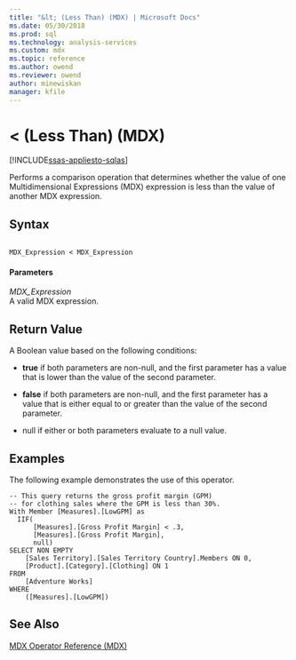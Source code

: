 ```yaml
---
title: "&lt; (Less Than) (MDX) | Microsoft Docs"
ms.date: 05/30/2018
ms.prod: sql
ms.technology: analysis-services
ms.custom: mdx
ms.topic: reference
ms.author: owend
ms.reviewer: owend
author: minewiskan
manager: kfile
---
```

# &lt; (Less Than) (MDX)
[!INCLUDE[ssas-appliesto-sqlas](../includes/ssas-appliesto-sqlas.md)]

  Performs a comparison operation that determines whether the value of one Multidimensional Expressions (MDX) expression is less than the value of another MDX expression.  
  
## Syntax  
  
```  
  
MDX_Expression < MDX_Expression  
```  
  
#### Parameters  
 *MDX_Expression*  
 A valid MDX expression.  
  
## Return Value  
 A Boolean value based on the following conditions:  
  
-   **true** if both parameters are non-null, and the first parameter has a value that is lower than the value of the second parameter.  
  
-   **false** if both parameters are non-null, and the first parameter has a value that is either equal to or greater than the value of the second parameter.  
  
-   null if either or both parameters evaluate to a null value.  
  
## Examples  
 The following example demonstrates the use of this operator.  
  
```  
-- This query returns the gross profit margin (GPM)  
-- for clothing sales where the GPM is less than 30%.  
With Member [Measures].[LowGPM] as  
  IIF(  
      [Measures].[Gross Profit Margin] < .3,  
      [Measures].[Gross Profit Margin],  
      null)  
SELECT NON EMPTY  
    [Sales Territory].[Sales Territory Country].Members ON 0,  
    [Product].[Category].[Clothing] ON 1  
FROM  
    [Adventure Works]  
WHERE  
    ([Measures].[LowGPM])  
```  
  
## See Also  
 [MDX Operator Reference &#40;MDX&#41;](../mdx/mdx-operator-reference-mdx.md)  
  
  
